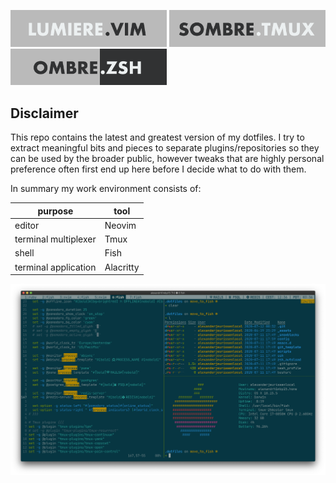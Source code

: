 [<img src="https://raw.githubusercontent.com/alexanderjeurissen/lumiere.vim/master/assets/lumiere_logo.png" width=250 />](https://github.com/alexanderjeurissen/lumiere.vim)
[<img src="https://raw.githubusercontent.com/alexanderjeurissen/sombre.tmux/master/assets/sombre_logo.png" width=250 />](https://github.com/alexanderjeurissen/sombre.tmux)
[<img src="https://raw.githubusercontent.com/alexanderjeurissen/ombre.zsh/main/assets/ombre_logo.png" width=250 />](https://github.com/alexanderjeurissen/ombre.zsh)

## Disclaimer

This repo contains the latest and greatest version of my dotfiles.
I try to extract meaningful bits and pieces to separate plugins/repositories so they can be used by the broader public, however tweaks that are highly personal preference often first end up here before I decide what to do with them.

In summary my work environment consists of:

| purpose | tool |
|---------|------|
| editor | Neovim |
| terminal multiplexer | Tmux |
| shell | Fish |
| terminal application | Alacritty |

![image](https://raw.githubusercontent.com/alexanderjeurissen/dotfiles/main/_assets/screenshots/solarized8_fish.png)
